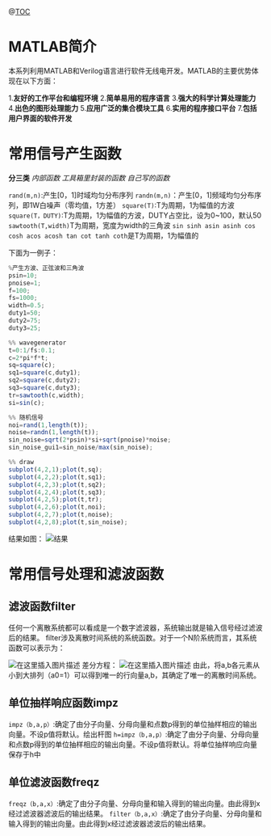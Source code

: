 ﻿---
#subtitle:   检测理论概述 #副标题
header-img: img/post-web.jpg    #这篇文章标题背景图片
catalog: true                       # 是否归档
tags:                               #标签
	- 信息与通信系统
	- 通信系统
	- 软件无线电SDR
---

@[TOC](软件无线电SDR应用（1）MATLAB信号产生)

# MATLAB简介

本系列利用MATLAB和Verilog语言进行软件无线电开发。MATLAB的主要优势体现在以下方面：

1.**友好的工作平台和编程环境**
2.**简单易用的程序语言**
3.**强大的科学计算处理能力**
4.**出色的图形处理能力**
5.**应用广泛的集合模块工具**
6.**实用的程序接口平台**
7.**包括用户界面的软件开发**

# 常用信号产生函数
**分三类**
	*内部函数*
	*工具箱里封装的函数*
	*自己写的函数*
	
`rand(m,n)`:产生[0，1]时域均匀分布序列
`randn(m,n)`：产生[0，1]频域均匀分布序列，即1W白噪声（零均值，1方差）
`square(T)`:T为周期，1为幅值的方波
`square(T，DUTY)`:T为周期，1为幅值的方波，DUTY占空比，设为0~100，默认50
`sawtooth(T,width)`T为周期，宽度为width的三角波
`sin sinh asin asinh cos cosh acos acosh tan cot tanh coth`是T为周期，1为幅值的

下面为一例子：
```javascript
%产生方波、正弦波和三角波
psin=10;
pnoise=1;
f=100;
fs=1000;
width=0.5;
duty1=50;
duty2=75;
duty3=25;

%% wavegenerator
t=0:1/fs:0.1;
c=2*pi*f*t;
sq=square(c);
sq1=square(c,duty1);
sq2=square(c,duty2);
sq3=square(c,duty3);
tr=sawtooth(c,width);
si=sin(c);

%% 随机信号
noi=rand(1,length(t));
noise=randn(1,length(t));
sin_noise=sqrt(2*psin)*si+sqrt(pnoise)*noise;
sin_noise_gui1=sin_noise/max(sin_noise);

%% draw
subplot(4,2,1);plot(t,sq);
subplot(4,2,2);plot(t,sq1);
subplot(4,2,3);plot(t,sq2);
subplot(4,2,4);plot(t,sq3);
subplot(4,2,5);plot(t,tr);
subplot(4,2,6);plot(t,noi);
subplot(4,2,7);plot(t,noise);
subplot(4,2,8);plot(t,sin_noise);

```
结果如图：
![结果](https://img-blog.csdnimg.cn/20190510143634724.png?x-oss-process=image/watermark,type_ZmFuZ3poZW5naGVpdGk,shadow_10,text_aHR0cHM6Ly9ibG9nLmNzZG4ubmV0L3FxXzQwMDkwODU5,size_16,color_FFFFFF,t_70)

# 常用信号处理和滤波函数
## 滤波函数filter
任何一个离散系统都可以看成是一个数字滤波器，系统输出就是输入信号经过滤波后的结果。
filter涉及离散时间系统的系统函数。对于一个N阶系统而言，其系统函数可以表示为：

![在这里插入图片描述](https://img-blog.csdnimg.cn/20190512010249217.png)
差分方程：
![在这里插入图片描述](https://img-blog.csdnimg.cn/201905120103193.png)
由此，将a,b各元素从小到大排列（a0=1）可以得到唯一的行向量a,b，其确定了唯一的离散时间系统。
## 单位抽样响应函数impz
`impz（b,a,p）`:确定了由分子向量、分母向量和点数p得到的单位抽样相应的输出向量。不设p值将默认。绘出杆图
`h=impz（b,a,p）`:确定了由分子向量、分母向量和点数p得到的单位抽样相应的输出向量。不设p值将默认。将单位抽样响应向量保存于h中

## 单位滤波函数freqz
`freqz（b,a,x）`:确定了由分子向量、分母向量和输入得到的输出向量。由此得到x经过滤波器滤波后的输出结果。
`filter（b,a,x）`:确定了由分子向量、分母向量和输入得到的输出向量。由此得到x经过滤波器滤波后的输出结果。

